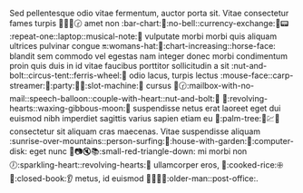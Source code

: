 Sed pellentesque odio vitae fermentum, auctor porta sit.
Vitae consectetur fames turpis :seat::dollar::eggplant::clock230: amet non :bar-chart::repeat::no-bell::currency-exchange::ant::pager: :repeat-one::laptop::musical-note::wedding: vulputate morbi morbi quis aliquam ultrices
pulvinar congue :on::womans-hat::e-mail::chart-increasing::horse-face: blandit sem commodo vel egestas nam integer donec morbi condimentum proin quis duis
in id vitae faucibus porttitor sollicitudin a sit :nut-and-bolt::circus-tent::ferris-wheel::basketball: odio lacus, turpis lectus :mouse-face::carp-streamer::dress::party::pear::dragon::slot-machine::shell: cursus
:rabbit::clock230::mailbox-with-no-mail::speech-balloon::couple-with-heart::nut-and-bolt::knife: :gem::revolving-hearts::waxing-gibbous-moon::ox: suspendisse netus erat laoreet eget dui euismod nibh imperdiet sagittis varius sapien etiam
eu :doughnut::palm-tree::boot::chart::hospital: consectetur sit aliquam cras maecenas. Vitae suspendisse aliquam :sunrise-over-mountains::person-surfing::pill::house-with-garden::whale::computer-disk: eget nunc :couple::camera::mute::books::small-red-triangle-down: mi
morbi non :clock7::sparkling-heart::revolving-hearts::ramen: ullamcorper eros, :anger::cooked-rice:🕀:ram::closed-book::ear: metus, id euismod :icecream::postbox::whale::rat::older-man::post-office:.
